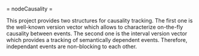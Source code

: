 = nodeCausality =

This project provides two structures for causality tracking. The first one is
the well-known version vector which allows to characterize on-the-fly causality
between events. The second one is the interval version vector which provides a
tracking of semantically dependent events. Therefore, independant events are
non-blocking to each other.